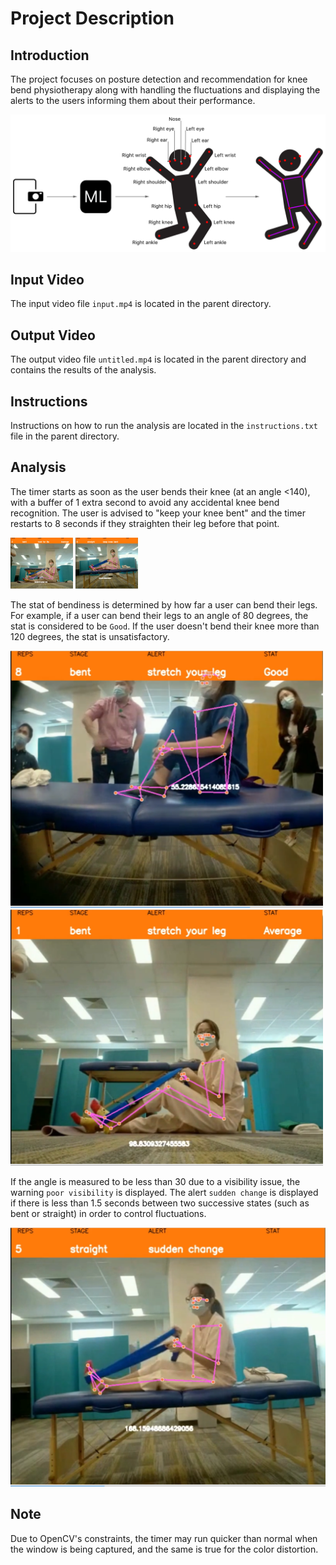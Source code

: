 # Project Description

## Introduction
The project focuses on posture detection and recommendation for knee bend physiotherapy along with handling the fluctuations and displaying the alerts to the users informing them about their performance.



![logo](/assets/logo.png)


## Input Video
The input video file `input.mp4` is located in the parent directory.


## Output Video
The output video file `untitled.mp4` is located in the parent directory and contains the results of the analysis.

## Instructions
Instructions on how to run the analysis are located in the `instructions.txt` file in the parent directory.

## Analysis
The timer starts as soon as the user bends their knee (at an angle <140), with a buffer of 1 extra second to avoid any accidental knee bend recognition. The user is advised to "keep your knee bent" and the timer restarts to 8 seconds if they straighten their leg before that point.
<p float="left">
  <img src="/assets/firstimage.png" width="100"/>
  <img src="/assets/secondimage.png" width="100"/>
</p>



The stat of bendiness is determined by how far a user can bend their legs. For example, if a user can bend their legs to an angle of 80 degrees, the stat is considered to be `Good`. If the user doesn't bend their knee more than 120 degrees, the stat is unsatisfactory.
<p float="left">
  <img src="/assets/thirdimage.png" width="500"/>
  <img src="/assets/fifth.png" width="500"/>
</p>


If the angle is measured to be less than 30 due to a visibility issue, the warning `poor visibility` is displayed. The alert `sudden change` is displayed if there is less than 1.5 seconds between two successive states (such as bent or straight) in order to control fluctuations.

![Fourth Image](/assets/fourthimage.png)

## Note
Due to OpenCV's constraints, the timer may run quicker than normal when the window is being captured, and the same is true for the color distortion.

